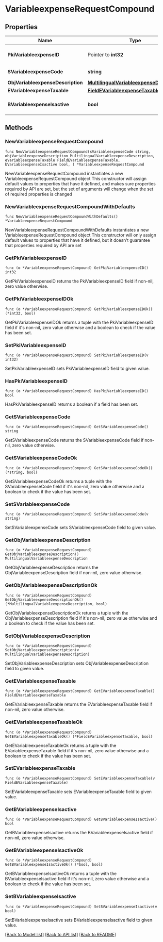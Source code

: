 # VariableexpenseRequestCompound

## Properties

Name | Type | Description | Notes
------------ | ------------- | ------------- | -------------
**PkiVariableexpenseID** | Pointer to **int32** | The unique ID of the Variableexpense | [optional] 
**SVariableexpenseCode** | **string** | The code of the Variableexpense | 
**ObjVariableexpenseDescription** | [**MultilingualVariableexpenseDescription**](MultilingualVariableexpenseDescription.md) |  | 
**EVariableexpenseTaxable** | [**FieldEVariableexpenseTaxable**](FieldEVariableexpenseTaxable.md) |  | 
**BVariableexpenseIsactive** | **bool** | Whether the variableexpense is active or not | 

## Methods

### NewVariableexpenseRequestCompound

`func NewVariableexpenseRequestCompound(sVariableexpenseCode string, objVariableexpenseDescription MultilingualVariableexpenseDescription, eVariableexpenseTaxable FieldEVariableexpenseTaxable, bVariableexpenseIsactive bool, ) *VariableexpenseRequestCompound`

NewVariableexpenseRequestCompound instantiates a new VariableexpenseRequestCompound object
This constructor will assign default values to properties that have it defined,
and makes sure properties required by API are set, but the set of arguments
will change when the set of required properties is changed

### NewVariableexpenseRequestCompoundWithDefaults

`func NewVariableexpenseRequestCompoundWithDefaults() *VariableexpenseRequestCompound`

NewVariableexpenseRequestCompoundWithDefaults instantiates a new VariableexpenseRequestCompound object
This constructor will only assign default values to properties that have it defined,
but it doesn't guarantee that properties required by API are set

### GetPkiVariableexpenseID

`func (o *VariableexpenseRequestCompound) GetPkiVariableexpenseID() int32`

GetPkiVariableexpenseID returns the PkiVariableexpenseID field if non-nil, zero value otherwise.

### GetPkiVariableexpenseIDOk

`func (o *VariableexpenseRequestCompound) GetPkiVariableexpenseIDOk() (*int32, bool)`

GetPkiVariableexpenseIDOk returns a tuple with the PkiVariableexpenseID field if it's non-nil, zero value otherwise
and a boolean to check if the value has been set.

### SetPkiVariableexpenseID

`func (o *VariableexpenseRequestCompound) SetPkiVariableexpenseID(v int32)`

SetPkiVariableexpenseID sets PkiVariableexpenseID field to given value.

### HasPkiVariableexpenseID

`func (o *VariableexpenseRequestCompound) HasPkiVariableexpenseID() bool`

HasPkiVariableexpenseID returns a boolean if a field has been set.

### GetSVariableexpenseCode

`func (o *VariableexpenseRequestCompound) GetSVariableexpenseCode() string`

GetSVariableexpenseCode returns the SVariableexpenseCode field if non-nil, zero value otherwise.

### GetSVariableexpenseCodeOk

`func (o *VariableexpenseRequestCompound) GetSVariableexpenseCodeOk() (*string, bool)`

GetSVariableexpenseCodeOk returns a tuple with the SVariableexpenseCode field if it's non-nil, zero value otherwise
and a boolean to check if the value has been set.

### SetSVariableexpenseCode

`func (o *VariableexpenseRequestCompound) SetSVariableexpenseCode(v string)`

SetSVariableexpenseCode sets SVariableexpenseCode field to given value.


### GetObjVariableexpenseDescription

`func (o *VariableexpenseRequestCompound) GetObjVariableexpenseDescription() MultilingualVariableexpenseDescription`

GetObjVariableexpenseDescription returns the ObjVariableexpenseDescription field if non-nil, zero value otherwise.

### GetObjVariableexpenseDescriptionOk

`func (o *VariableexpenseRequestCompound) GetObjVariableexpenseDescriptionOk() (*MultilingualVariableexpenseDescription, bool)`

GetObjVariableexpenseDescriptionOk returns a tuple with the ObjVariableexpenseDescription field if it's non-nil, zero value otherwise
and a boolean to check if the value has been set.

### SetObjVariableexpenseDescription

`func (o *VariableexpenseRequestCompound) SetObjVariableexpenseDescription(v MultilingualVariableexpenseDescription)`

SetObjVariableexpenseDescription sets ObjVariableexpenseDescription field to given value.


### GetEVariableexpenseTaxable

`func (o *VariableexpenseRequestCompound) GetEVariableexpenseTaxable() FieldEVariableexpenseTaxable`

GetEVariableexpenseTaxable returns the EVariableexpenseTaxable field if non-nil, zero value otherwise.

### GetEVariableexpenseTaxableOk

`func (o *VariableexpenseRequestCompound) GetEVariableexpenseTaxableOk() (*FieldEVariableexpenseTaxable, bool)`

GetEVariableexpenseTaxableOk returns a tuple with the EVariableexpenseTaxable field if it's non-nil, zero value otherwise
and a boolean to check if the value has been set.

### SetEVariableexpenseTaxable

`func (o *VariableexpenseRequestCompound) SetEVariableexpenseTaxable(v FieldEVariableexpenseTaxable)`

SetEVariableexpenseTaxable sets EVariableexpenseTaxable field to given value.


### GetBVariableexpenseIsactive

`func (o *VariableexpenseRequestCompound) GetBVariableexpenseIsactive() bool`

GetBVariableexpenseIsactive returns the BVariableexpenseIsactive field if non-nil, zero value otherwise.

### GetBVariableexpenseIsactiveOk

`func (o *VariableexpenseRequestCompound) GetBVariableexpenseIsactiveOk() (*bool, bool)`

GetBVariableexpenseIsactiveOk returns a tuple with the BVariableexpenseIsactive field if it's non-nil, zero value otherwise
and a boolean to check if the value has been set.

### SetBVariableexpenseIsactive

`func (o *VariableexpenseRequestCompound) SetBVariableexpenseIsactive(v bool)`

SetBVariableexpenseIsactive sets BVariableexpenseIsactive field to given value.



[[Back to Model list]](../README.md#documentation-for-models) [[Back to API list]](../README.md#documentation-for-api-endpoints) [[Back to README]](../README.md)


